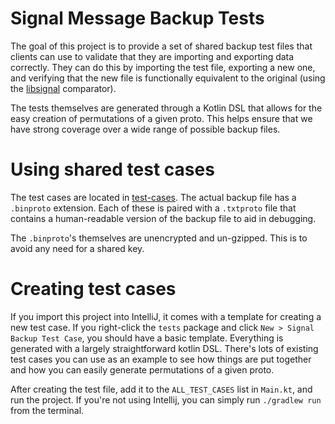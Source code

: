 # Signal Message Backup Tests
The goal of this project is to provide a set of shared backup test files that clients can use to validate that they are 
importing and exporting data correctly. They can do this by importing the test file, exporting a new one, and verifying
that the new file is functionally equivalent to the original (using the [libsignal](https://github.com/signalapp/libsignal) comparator).

The tests themselves are generated through a Kotlin DSL that allows for the easy creation of permutations of a given
proto. This helps ensure that we have strong coverage over a wide range of possible backup files.

# Using shared test cases
The test cases are located in [test-cases](test-cases). The actual backup file has a `.binproto` extension. Each of 
these is paired with a `.txtproto` file that contains a human-readable version of the backup file to aid in debugging.

The `.binproto`'s themselves are unencrypted and un-gzipped. This is to avoid any need for a shared key.

# Creating test cases
If you import this project into IntelliJ, it comes with a template for creating a new test case. If you right-click
the `tests` package and click `New > Signal Backup Test Case`, you should have a basic template. Everything is generated
with a largely straightforward kotlin DSL. There's lots of existing test cases you can use as an example to see how
things are put together and how you can easily generate permutations of a given proto.

After creating the test file, add it to the `ALL_TEST_CASES` list in `Main.kt`, and run the project. If you're not using
Intellij, you can simply run `./gradlew run` from the terminal.
